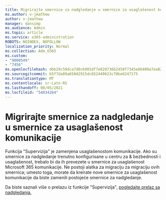 ```yaml
---
title: Migrirajte smernice za nadgledanje u smernice za usaglašenost komunikacije
ms.author: v-jmathew
author: v-jmathew
manager: dansimp
ms.audience: Admin
ms.topic: article
ms.service: o365-administration
ROBOTS: NOINDEX, NOFOLLOW
localization_priority: Normal
ms.collection: Adm_O365
ms.custom:
- "9000549"
- "7456"
ms.openlocfilehash: dbb29c59dca7d0cb901df7e828736b2458f7345e86400a7ea823cf654cd0891e
ms.sourcegitcommit: b5f7da89a650d2915dc652449623c78be6247175
ms.translationtype: MT
ms.contentlocale: sr-Latn-RS
ms.lasthandoff: 08/05/2021
ms.locfileid: "54034264"
---
```

# <a name="migrate-supervision-policies-to-communication-compliance-policies"></a>Migrirajte smernice za nadgledanje u smernice za usaglašenost komunikacije

Funkcija "Supervizija" je zamenjena usaglašenostom komunikacije. Ako su smernice za nadgledanje trenutno konfigurisane u centru za & bezbednosti i usaglašenost, trebalo bi da ih prevezete u smernice za usaglašenost Microsoft 365 komunikacije. Ne postoji alatka za migraciju za migraciju ovih smernica; umesto toga, morate da kreirate nove smernice za usaglašenost komunikacije da biste zamenili postojeće smernice za nadgledanje.

Da biste saznali više o prelazu iz funkcije "Supervizija", [pogledajte prelaz sa nadgledanja.](https://go.microsoft.com/fwlink/?linkid=2128750)
